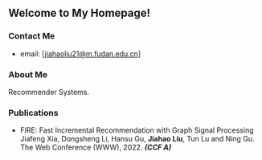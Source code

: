 ## Welcome to My Homepage!

### Contact Me
- email: [jiahaoliu21@m.fudan.edu.cn]

### About Me
Recommender Systems.

### Publications
- FIRE: Fast Incremental Recommendation with Graph Signal Processing  
Jiafeng Xia, Dongsheng Li, Hansu Gu, **Jiahao Liu**, Tun Lu and Ning Gu.  
The Web Conference (WWW), 2022. ***(CCF A)***

